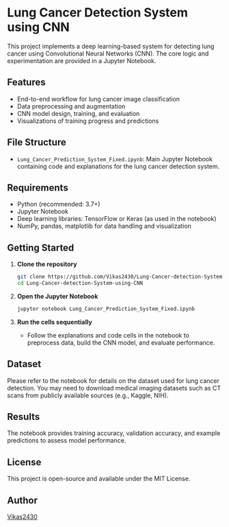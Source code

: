 # Lung Cancer Detection System using CNN

This project implements a deep learning-based system for detecting lung cancer using Convolutional Neural Networks (CNN). The core logic and experimentation are provided in a Jupyter Notebook.

## Features

- End-to-end workflow for lung cancer image classification
- Data preprocessing and augmentation
- CNN model design, training, and evaluation
- Visualizations of training progress and predictions

## File Structure

- `Lung_Cancer_Prediction_System_Fixed.ipynb`: Main Jupyter Notebook containing code and explanations for the lung cancer detection system.

## Requirements

- Python (recommended: 3.7+)
- Jupyter Notebook
- Deep learning libraries: TensorFlow or Keras (as used in the notebook)
- NumPy, pandas, matplotlib for data handling and visualization

## Getting Started

1. **Clone the repository**
   ```bash
   git clone https://github.com/Vikas2430/Lung-Cancer-detection-System-using-CNN.git
   cd Lung-Cancer-detection-System-using-CNN
   ```

2. **Open the Jupyter Notebook**
   ```bash
   jupyter notebook Lung_Cancer_Prediction_System_Fixed.ipynb
   ```

3. **Run the cells sequentially**
   - Follow the explanations and code cells in the notebook to preprocess data, build the CNN model, and evaluate performance.

## Dataset

Please refer to the notebook for details on the dataset used for lung cancer detection. You may need to download medical imaging datasets such as CT scans from publicly available sources (e.g., Kaggle, NIH).

## Results

The notebook provides training accuracy, validation accuracy, and example predictions to assess model performance.

## License

This project is open-source and available under the MIT License.

## Author

[Vikas2430](https://github.com/Vikas2430)
